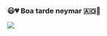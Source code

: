 ### 😃💔 Boa tarde neymar 🇦🇴🎱

![](https://media.tenor.com/A1WCt3_s4P4AAAAd/cristiano-ronaldo-ronaldo.gif)


